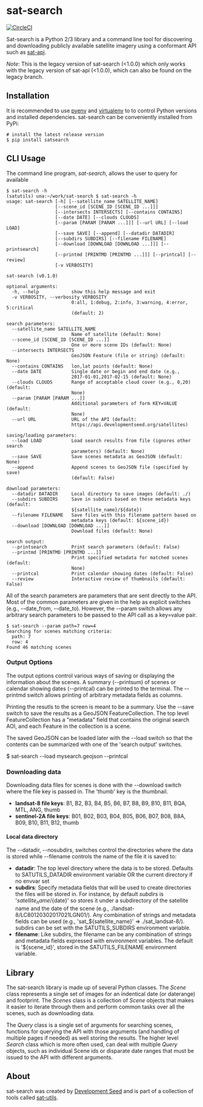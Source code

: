 # sat-search

[![CircleCI](https://circleci.com/gh/sat-utils/sat-search.svg?style=svg&circle-token=a66861b5cbba7acd4abd7975f804ab061a365e1b)](https://circleci.com/gh/sat-utils/sat-search)

Sat-search is a Python 2/3 library and a command line tool for discovering and downloading publicly available satellite imagery using a conformant API such as [sat-api](https://github.com/sat-utils/sat-api).

*Note*: This is the legacy version of sat-search (<1.0.0) which only works with the legacy version of sat-api (<1.0.0), which can also be found on the legacy branch.

## Installation
It is recommended to use [pyenv](https://github.com/pyenv/pyenv) and [virtualenv](https://virtualenv.pypa.io/en/latest/) to to control Python versions and installed dependencies. sat-search can be conveniently installed from PyPi:

    # install the latest release version
    $ pip install satsearch

## CLI Usage
The command line program, *sat-search*, allows the user to query for available 

```
$ sat-search -h
(satutils) una:~/work/sat-search $ sat-search -h
usage: sat-search [-h] [--satellite_name SATELLITE_NAME]
                  [--scene_id [SCENE_ID [SCENE_ID ...]]]
                  [--intersects INTERSECTS] [--contains CONTAINS]
                  [--date DATE] [--clouds CLOUDS]
                  [--param [PARAM [PARAM ...]]] [--url URL] [--load LOAD]
                  [--save SAVE] [--append] [--datadir DATADIR]
                  [--subdirs SUBDIRS] [--filename FILENAME]
                  [--download [DOWNLOAD [DOWNLOAD ...]]] [--printsearch]
                  [--printmd [PRINTMD [PRINTMD ...]]] [--printcal] [--review]
                  [-v VERBOSITY]

sat-search (v0.1.0)

optional arguments:
  -h, --help            show this help message and exit
  -v VERBOSITY, --verbosity VERBOSITY
                        0:all, 1:debug, 2:info, 3:warning, 4:error, 5:critical
                        (default: 2)

search parameters:
  --satellite_name SATELLITE_NAME
                        Name of satellite (default: None)
  --scene_id [SCENE_ID [SCENE_ID ...]]
                        One or more scene IDs (default: None)
  --intersects INTERSECTS
                        GeoJSON Feature (file or string) (default: None)
  --contains CONTAINS   lon,lat points (default: None)
  --date DATE           Single date or begin and end date (e.g.,
                        2017-01-01,2017-02-15 (default: None)
  --clouds CLOUDS       Range of acceptable cloud cover (e.g., 0,20) (default:
                        None)
  --param [PARAM [PARAM ...]]
                        Additional parameters of form KEY=VALUE (default:
                        None)
  --url URL             URL of the API (default:
                        https://api.developmentseed.org/satellites)

saving/loading parameters:
  --load LOAD           Load search results from file (ignores other search
                        parameters) (default: None)
  --save SAVE           Save scenes metadata as GeoJSON (default: None)
  --append              Append scenes to GeoJSON file (specified by save)
                        (default: False)

download parameters:
  --datadir DATADIR     Local directory to save images (default: ./)
  --subdirs SUBDIRS     Save in subdirs based on these metadata keys (default:
                        ${satellite_name}/${date})
  --filename FILENAME   Save files with this filename pattern based on
                        metadata keys (default: ${scene_id})
  --download [DOWNLOAD [DOWNLOAD ...]]
                        Download files (default: None)

search output:
  --printsearch         Print search parameters (default: False)
  --printmd [PRINTMD [PRINTMD ...]]
                        Print specified metadata for matched scenes (default:
                        None)
  --printcal            Print calendar showing dates (default: False)
  --review              Interactive review of thumbnails (default: False)
```

All of the search parameters are parameters that are sent directly to the API. Most of the common parameters are given in the help as explicit switches (e.g., --date_from, --date_to). However, the --param switch allows any arbitrary search parameters to be passed to the API call as a key=value pair.

```
$ sat-search --param path=7 row=4
Searching for scenes matching criteria:
  path: 7
  row: 4
Found 46 matching scenes
```

### Output Options
The output options control various ways of saving or displaying the information about the scenes. A summary (--printsum) of scenes or calendar showing dates (--printcal) can be printed to the terminal. The --printmd switch allows printing of arbitrary metadata fields as columns.

Printing the resutls to the screen is meant to be a summary. Use the --save switch to save the results as a GeoJSON FeatureCollection. The top level FeatureCollection has a "metadata" field that contains the original search AOI, and each Feature in the collection is a scene.

The saved GeoJSON can be loaded later with the --load switch so that the contents can be summarized with one of the 'search output' switches.

  $ sat-search --load mysearch.geojson --printcal

### Downloading data
Downloading data files for scenes is done with the --download switch where the file key is passed in. The 'thumb' key is the thumbnail.

- **landsat-8 file keys**: B1, B2, B3, B4, B5, B6, B7, B8, B9, B10, B11, BQA, MTL, ANG, thumb
- **sentinel-2A file keys**: B01, B02, B03, B04, B05, B06, B07, B08, B8A, B09, B10, B11, B12, thumb

#### Local data directory
The --datadir, --nosubdirs, switches control the directories where the data is stored while --filename controls the name of the file it is saved to:

- **datadir**: The top level directory where the data is to be stored. Defaults to SATUTILS_DATADIR environment variable OR the current directory if no envvar set
- **subdirs**: Specify metadata fields that will be used to create directories the files will be stored in. For instance, by default *subdirs* is '${satellite_name}/${date}' so stores it under a subdirectory of the satellite name and the date of the scene (e.g., ./landsat-8/LC80120302017021LGN01/). Any combination of strings and metadata fields can be used (e.g., 'sat_${satellite_name}' => ./sat_landsat-8/). subdirs can be set with the SATUTILS_SUBDIRS environment variable.
- **filename**: Like subdirs, the filename can be any combination of strings and metadata fields expressed with environment variables. The default is '${scene_id}', stored in the SATUTILS_FILENAME environment variable.

## Library

The sat-search library is made up of several Python classes. The *Scene* class represents a single set of images for an indentical date (or daterange) and footprint. The *Scenes* class is a collection of *Scene* objects that makes it easier to iterate through them and perform common tasks over all the scenes, such as downloading data.

The *Query* class is a single set of arguments for searching scenes, functions for querying the API with those arguments (and handling of multiple pages if needed) as well storing the results. The higher level *Search* class which is more often used, can deal with multiple *Query* objects, such as individual Scene ids or disparate date ranges that must be issued to the API with different arguments.

## About
sat-search was created by [Development Seed](<http://developmentseed.org>) and is part of a collection of tools called [sat-utils](https://github.com/sat-utils).